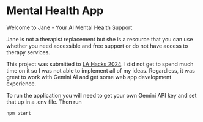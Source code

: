 # Mental Health App

Welcome to Jane - Your AI Mental Health Support

Jane is not a therapist replacement but she is a resource that you can use whether you need accessible and free support or do not have access to therapy services.

This project was submitted to [LA Hacks 2024](https://devpost.com/software/jane-mental-health-chat-bot). I did not get to spend much time on it so I was not able to implement all of my ideas. Regardless, it was great to work with Gemini AI and get some web app development experience.

To run the application you will need to get your own Gemini API key and set that up in a .env file. Then run

```
npm start
```
